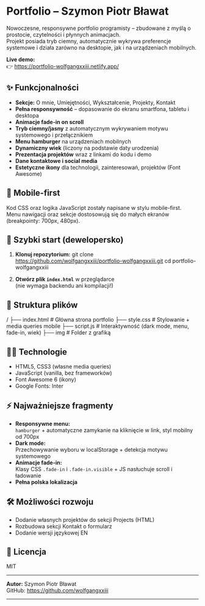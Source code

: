 
# Portfolio – Szymon Piotr Bławat


Nowoczesne, responsywne portfolio programisty – zbudowane z myślą o prostocie, czytelności i płynnych animacjach.  
Projekt posiada tryb ciemny, automatycznie wykrywa preferencje systemowe i działa zarówno na desktopie, jak i na urządzeniach mobilnych.

**Live demo:**  
👉 https://portfolio-wolfgangxxiii.netlify.app/

## ✨ Funkcjonalności

- **Sekcje:** O mnie, Umiejętności, Wykształcenie, Projekty, Kontakt
- **Pełna responsywność** – dopasowanie do ekranu smartfona, tabletu i desktopa
- **Animacje fade-in on scroll**  
- **Tryb ciemny/jasny** z automatycznym wykrywaniem motywu systemowego i przełącznikiem
- **Menu hamburger** na urządzeniach mobilnych
- **Dynamiczny wiek** (liczony na podstawie daty urodzenia)
- **Prezentacja projektów** wraz z linkami do kodu i demo
- **Dane kontaktowe i social media**
- **Estetyczne ikony** dla technologii, zainteresowań, projektów (Font Awesome)

## 📱 Mobile-first

Kod CSS oraz logika JavaScript zostały napisane w stylu mobile-first.  
Menu nawigacji oraz sekcje dostosowują się do małych ekranów (breakpointy: 700px, 480px).

## 🚀 Szybki start (dewelopersko)

1. **Klonuj repozytorium:**
   git clone https://github.com/wolfgangxxiii/portfolio-wolfgangxxiii.git
   cd portfolio-wolfgangxxiii

2. **Otwórz plik `index.html`** w przeglądarce  
   (nie wymaga backendu ani kompilacji!)

## 📂 Struktura plików

/
├── index.html     # Główna strona portfolio
├── style.css      # Stylowanie + media queries mobile
├── script.js      # Interaktywność (dark mode, menu, fade-in, wiek)
├── img            # Folder z grafiką 

## 🧑‍💻 Technologie

- HTML5, CSS3 (własne media queries)
- JavaScript (vanilla, bez frameworków)
- Font Awesome 6 (ikony)
- Google Fonts: Inter

## ⚡ Najważniejsze fragmenty

- **Responsywne menu:**  
  `hamburger` + automatyczne zamykanie na kliknięcie w link, styl mobilny od 700px
- **Dark mode:**  
  Przechowywanie wyboru w localStorage + detekcja motywu systemowego
- **Animacje fade-in:**  
  Klasy CSS `.fade-in` i `.fade-in.visible` + JS nasłuchuje scroll i ładowanie
- **Pełna polska lokalizacja**

## 🛠️ Możliwości rozwoju

- Dodanie własnych projektów do sekcji Projects (HTML)
- Rozbudowa sekcji Kontakt o formularz
- Dodanie wersji językowej EN

## 📝 Licencja

MIT

---

**Autor:** Szymon Piotr Bławat  
GitHub: https://github.com/wolfgangxxiii

---
